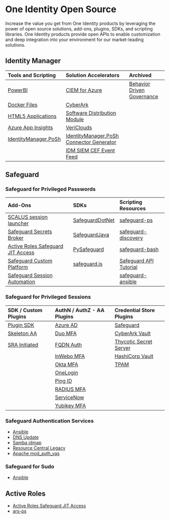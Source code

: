 # One Identity Open Source

Increase the value you get from One Identity products by leveraging the power of open source solutions, add-ons, plugins, SDKs, and scripting libraries.  One Identity products provide open APIs to enable customization and deep integration into your environment for our market-leading solutions.

## Identity Manager
| Tools and Scripting | Solution Accelerators | Archived |
| :--- | :--- | :--- |
| [PowerBI](https://github.com/OneIdentity/IdentityManager.PowerBI) | [CIEM for Azure](https://github.com/OneIdentity/IdentityManager.CIEMForAzure) | [Behavior Driven Governance](https://github.com/OneIdentity/BehaviorDrivenGovernance) |
| [Docker Files](https://github.com/OneIdentity/IdentityManager.Dockerfiles) | [CyberArk](https://github.com/OneIdentity/IdentityManager.CyberArk) | |
| [HTML5 Applications](https://github.com/OneIdentity/IdentityManager.Imx) | [Software Distribution Module](https://github.com/OneIdentity/IdentityManager.SDL) | |
| [Azure App Insights](https://github.com/OneIdentity/IdentityManager.LogInsights) | [VeriClouds](https://github.com/OneIdentity/IdentityManager.VeriClouds) | |
| [IdentityManager.PoSh](https://github.com/OneIdentity/IdentityManager.PoSh) | [IdentityManager.PoSh Connector Generator](https://github.com/OneIdentity/IdentityManager.PoSh-Connector-Generator) | |
| | [IDM SIEM CEF Event Feed](https://github.com/OneIdentity/IdentityManager.SIEMEventFeed) | |
## Safeguard
### Safeguard for Privileged Passwords
| Add-Ons | SDKs | Scripting Resources |
| :--- | :--- | :--- |
| [SCALUS session launcher](https://github.com/OneIdentity/SCALUS) | [SafeguardDotNet](https://github.com/OneIdentity/SafeguardDotNet) | [safeguard-ps](https://github.com/OneIdentity/safeguard-ps) |
| [Safeguard Secrets Broker](https://github.com/OneIdentity/SafeguardDevOpsService) | [SafeguardJava](https://github.com/OneIdentity/SafeguardJava) | [safeguard-discovery](https://github.com/OneIdentity/safeguard-discovery) |
| [Active Roles Safeguard JIT Access](https://github.com/OneIdentity/ActiveRoles-Safeguard-JIT-Access) | [PySafeguard](https://github.com/OneIdentity/PySafeguard) | [safeguard-bash](https://github.com/OneIdentity/safeguard-bash) |
| [Safeguard Custom Platform](https://github.com/OneIdentity/SafeguardCustomPlatform) | [safeguard.js](https://github.com/OneIdentity/safeguard.js) | [Safeguard API Tutorial](https://github.com/OneIdentity/safeguard-api-tutorial) |
| [Safeguard Session Automation](https://github.com/OneIdentity/SafeguardAutomation) |  | [safeguard-ansible](https://github.com/OneIdentity/safeguard-ansible)  |

### Safeguard for Privileged Sessions
| SDK / Custom Plugins | AuthN / AuthZ - AA Plugins | Credential Store Plugins |
| :--- | :--- | :--- |
| [Plugin SDK](https://github.com/OneIdentity/safeguard-sessions-plugin-sdk) | [Azure AD](https://github.com/OneIdentity/safeguard-sessions-plugin-azure-ad) | [Safeguard](https://github.com/OneIdentity/safeguard-sessions-plugin-safeguard) |
| [Skeleton AA](https://github.com/OneIdentity/safeguard-sessions-plugin-skeleton-aa) | [Duo MFA](https://github.com/OneIdentity/safeguard-sessions-plugin-duo-mfa) | [CyberArk Vault](https://github.com/OneIdentity/safeguard-sessions-plugin-cyberark-vault) |
| [SRA Initiated](https://github.com/OneIdentity/safeguard-sessions-plugin-sra-initiated) | [FQDN Auth](https://github.com/OneIdentity/safeguard-sessions-plugin-fqdnauth) | [Thycotic Secret Server](https://github.com/OneIdentity/safeguard-sessions-plugin-thycotic-secret-server) |
|  | [InWebo MFA](https://github.com/OneIdentity/safeguard-sessions-plugin-inwebo-mfa) | [HashiCorp Vault](https://github.com/OneIdentity/safeguard-sessions-plugin-hashicorp-vault) |
|  | [Okta MFA](https://github.com/OneIdentity/safeguard-sessions-plugin-okta-mfa) | [TPAM](https://github.com/OneIdentity/safeguard-sessions-plugin-tpam) |
|  | [OneLogin](https://github.com/OneIdentity/safeguard-sessions-plugin-onelogin) |  |
|  | [Ping ID](https://github.com/OneIdentity/safeguard-sessions-plugin-pingid) |  |
|  | [RADIUS MFA](https://github.com/OneIdentity/safeguard-sessions-plugin-radius-mfa) |  |
|  | [ServiceNow](https://github.com/OneIdentity/safeguard-sessions-plugin-servicenow) |  |
|  | [Yubikey MFA](https://github.com/OneIdentity/safeguard-sessions-plugin-yubikey-mfa) |  |

### Safeguard Authentication Services
- [Ansible](https://github.com/OneIdentity/ansible-authentication-services)
- [DNS Update](https://github.com/OneIdentity/dnsupdate)
- [Samba idmap](https://github.com/OneIdentity/vasidmapd)
- [Resource Central Legacy](https://github.com/OneIdentity/rc-legacy)
- [Apache mod_auth_vas](https://github.com/OneIdentity/mod_auth_vas)

### Safeguard for Sudo
- [Ansible](https://github.com/OneIdentity/ansible-privilege-manager)

## Active Roles
- [Active Roles Safeguard JIT Access](https://github.com/OneIdentity/ActiveRoles-Safeguard-JIT-Access)
- [ars-ps](https://github.com/OneIdentity/ars-ps)
